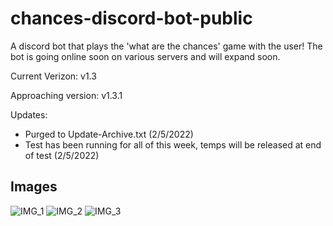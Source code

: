 # chances-discord-bot-public
A discord bot that plays the 'what are the chances' game with the user! The bot is going online soon on various servers and will expand soon.

Current Verizon: v1.3

Approaching version: v1.3.1

Updates:
- Purged to Update-Archive.txt (2/5/2022)
- Test has been running for all of this week, temps will be released at end of test (2/5/2022)


## Images


![IMG_1](https://user-images.githubusercontent.com/68622369/152055608-7f0e1b1b-c4b0-4c67-b02e-4c07848b415e.png)
![IMG_2](https://user-images.githubusercontent.com/68622369/152055616-fdf35a26-7a49-436a-a552-330369f4faa6.png)
![IMG_3](https://user-images.githubusercontent.com/68622369/152055622-c574f0c2-9e56-4d66-9e65-bf76ccbabfdb.png)
